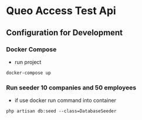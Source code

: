 # Queo Access Test Api

## Configuration for Development


### Docker Compose
- run project
```batch
docker-compose up
```

### Run seeder 10 companies and 50 employees
- if use docker run command into container
```batch
php artisan db:seed --class=DatabaseSeeder
```
